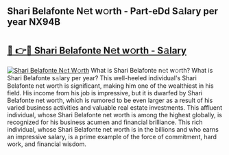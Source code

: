 ## Shari Belafonte N𝚎t w𝚘rth - Part-eDd S𝚊lary per year NX94B

# <h2><a href="http://gc0gc4.nevu.top/?p=Shari+Belafonte">🔗 👉🔴 Shari Belafonte N𝚎t w𝚘rth - S𝚊lary</a></h2>

[![Shari Belafonte N𝚎t W𝚘rth](https://i.imgur.com/Oavwk0R.jpeg)](http://gc0gc4.nevu.top/?p=Shari+Belafonte)
What is Shari Belafonte n𝚎t w𝚘rth? What is Shari Belafonte s𝚊lary per year?
This well-heeled individual's Shari Belafonte net worth is significant, making him one of the wealthiest in his field. His income from his job is impressive, but it is dwarfed by Shari Belafonte net worth, which is rumored to be even larger as a result of his varied business activities and valuable real estate investments. This affluent individual, whose Shari Belafonte net worth is among the highest globally, is recognized for his business acumen and financial brilliance. This rich individual, whose Shari Belafonte net worth is in the billions and who earns an impressive salary, is a prime example of the force of commitment, hard work, and financial wisdom.
